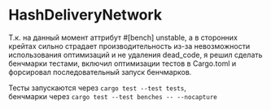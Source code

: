 # HashDeliveryNetwork

Т.к. на данный момент аттрибут #[bench] unstable, а в сторонних крейтах сильно страдает производительность из-за невозможности использования оптимизаций и не удаления dead_code, я решил сделать бенчмарки тестами, включил оптимизации тестов в Cargo.toml и форсировал последовательный запуск бенчмарков.

Тесты запускаются через `cargo test --test tests`,  
бенчмарки через `cargo test --test benches -- --nocapture`
